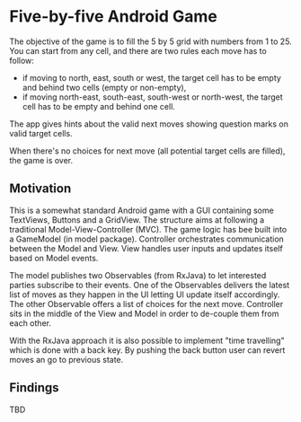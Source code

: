 
# Five-by-five Android Game

The objective of the game is to fill the 5 by 5 grid with numbers from 1 to 25. You can start from any cell, and there are two rules each move
has to follow:

- if moving to north, east, south or west, the target cell has to be empty and behind two cells (empty or non-empty),
- if moving north-east, south-east, south-west or north-west, the target cell has to be empty and behind one cell.

The app gives hints about the valid next moves showing question marks on valid target cells.

When there's no choices for next move (all potential target cells are filled), the game is over.

## Motivation

This is a somewhat standard Android game with a GUI containing some TextViews, Buttons and a GridView. The structure aims at following a traditional
Model-View-Controller (MVC). The game logic has bee built into a GameModel (in model package). Controller orchestrates communication between the Model and
View. View handles user inputs and updates itself based on Model events.

The model publishes two Observables (from RxJava) to let interested parties subscribe to their events. One of the Observables delivers the latest list of
moves as they happen in the UI letting UI update itself accordingly. The other Observable offers a list of choices for the next move. Controller sits
in the middle of the View and Model in order to de-couple them from each other.

With the RxJava approach it is also possible to implement "time travelling" which is done with a back key. By pushing the back button user can revert
moves an go to previous state.

## Findings

TBD



